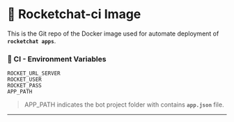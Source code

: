 # :rocket: Rocketchat-ci Image

This is the Git repo of the Docker image used for automate deployment of **`rocketchat apps`**.

### :book:  CI - Environment Variables 
    ROCKET_URL_SERVER
    ROCKET_USER
    ROCKET_PASS
    APP_PATH
    
>APP_PATH indicates the bot project folder with contains **`app.json`** file.
---
